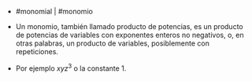 - #monomial | #monomio

- Un monomio, también llamado producto de potencias, es un producto de potencias de variables con exponentes enteros no negativos, o, en otras palabras, un producto de variables, posiblemente con repeticiones.
- Por ejemplo $xyz^3$ o la constante $1$.
